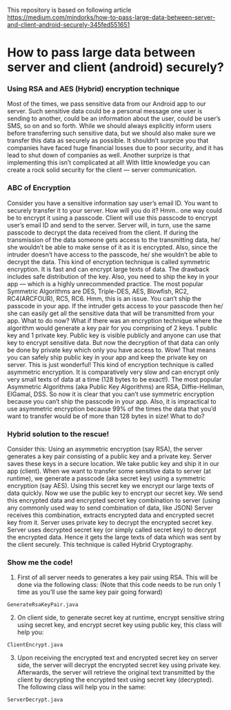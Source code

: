 This repository is based on following article https://medium.com/mindorks/how-to-pass-large-data-between-server-and-client-android-securely-345fed551651

# How to pass large data between server and client (android) securely?

### Using RSA and AES (Hybrid) encryption technique

Most of the times, we pass sensitive data from our Android app to our server. Such sensitive data could be a personal message one user is sending to another, could be an information about the user, could be user’s SMS, so on and so forth. While we should always explicitly inform users before transferring such sensitive data, but we should also make sure we transfer this data as securely as possible.
It shouldn’t surprize you that companies have faced huge financial losses due to poor security, and it has lead to shut down of companies as well. Another surprize is that implementing this isn’t complicated at all! With little knowledge you can create a rock solid security for the client — server communication.

### ABC of Encryption

Consider you have a sensitive information say user’s email ID. You want to securely transfer it to your server. How will you do it? Hmm.. one way could be to encrypt it using a passcode. Client will use this passcode to encrypt user’s email ID and send to the server. Server will, in turn, use the same passcode to decrypt the data received from the client. If during the transmission of the data someone gets access to the transmitting data, he/ she wouldn’t be able to make sense of it as it is encrypted. Also, since the intruder doesn’t have access to the passcode, he/ she wouldn’t be able to decrypt the data.
This kind of encryption technique is called symmetric encryption. It is fast and can encrypt large texts of data. The drawback includes safe distribution of the key. Also, you need to ship the key in your app — which is a highly unrecommended practice. The most popular Symmetric Algorithms are DES, Triple-DES, AES, Blowfish, RC2, RC4(ARCFOUR), RC5, RC6.
Hmm, this is an issue. You can’t ship the passcode in your app. If the intruder gets access to your passcode then he/ she can easily get all the sensitive data that will be transmitted from your app.
What to do now? What if there was an encryption technique where the algorithm would generate a key pair for you comprising of 2 keys. 1 public key and 1 private key. Public key is visible publicly and anyone can use that key to encrypt sensitive data. But now the decryption of that data can only be done by private key which only you have access to. Wow! That means you can safely ship public key in your app and keep the private key on server. This is just wonderful!
This kind of encryption technique is called asymmetric encryption. It is comparatively very slow and can encrypt only very small texts of data at a time (128 bytes to be exact!). The most popular Asymmetric Algorithms (aka Public Key Algorithms) are RSA, Diffie-Hellman, ElGamal, DSS.
So now it is clear that you can’t use symmetric encryption because you can’t ship the passcode in your app. Also, it is impractical to use asymmetric encryption because 99% of the times the data that you’d want to transfer would be of more than 128 bytes in size! What to do?

### Hybrid solution to the rescue!

Consider this:
Using an asymmetric encryption (say RSA), the server generates a key pair consisting of a public key and a private key.
Server saves these keys in a secure location.
We take public key and ship it in our app (client).
When we want to transfer some sensitive data to server (at runtime), we generate a passcode (aka secret key) using a symmetric encryption (say AES).
Using this secret key we encrypt our large texts of data quickly.
Now we use the public key to encrypt our secret key.
We send this encrypted data and encrypted secret key combination to server (using any commonly used way to send combination of data, like JSON)
Server receives this combination, extracts encrypted data and encrypted secret key from it.
Server uses private key to decrypt the encrypted secret key.
Server uses decrypted secret key (or simply called secret key) to decrypt the encrypted data. Hence it gets the large texts of data which was sent by the client securely.
This technique is called Hybrid Cryptography.

### Show me the code!

1. First of all server needs to generates a key pair using RSA. This will be done via the following class: (Note that this code needs to be run only 1 time as you’ll use the same key pair going forward)

`GenerateRsaKeyPair.java`

2. On client side, to generate secret key at runtime, encrypt sensitive string using secret key, and encrypt secret key using public key, this class will help you:

`ClientEncrypt.java`

3. Upon receiving the encrypted text and encrypted secret key on server side, the server will decrypt the encrypted secret key using private key. Afterwards, the server will retrieve the original text transmitted by the client by decrypting the encrypted text using secret key (decrypted). The following class will help you in the same:

`ServerDecrypt.java`
